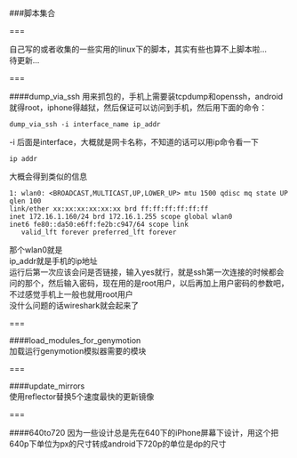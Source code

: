###脚本集合   

===   

自己写的或者收集的一些实用的linux下的脚本，其实有些也算不上脚本啦...    
待更新...    

===   

####dump\_via\_ssh
用来抓包的，手机上需要装tcpdump和openssh，android就得root，iphone得越狱，然后保证可以访问到手机，然后用下面的命令：    

    dump_via_ssh -i interface_name ip_addr    
    
-i 后面是interface，大概就是网卡名称，不知道的话可以用ip命令看一下    
    
    ip addr
    
大概会得到类似的信息    

    1: wlan0: <BROADCAST,MULTICAST,UP,LOWER_UP> mtu 1500 qdisc mq state UP qlen 100
    link/ether xx:xx:xx:xx:xx:xx brd ff:ff:ff:ff:ff:ff
    inet 172.16.1.160/24 brd 172.16.1.255 scope global wlan0
    inet6 fe80::da50:e6ff:fe2b:c947/64 scope link 
       valid_lft forever preferred_lft forever

那个wlan0就是    
ip_addr就是手机的ip地址    
运行后第一次应该会问是否链接，输入yes就行，就是ssh第一次连接的时候都会问的那个，然后输入密码，现在用的是root用户，以后再加上用户密码的参数吧，不过感觉手机上一般也就用root用户    
没什么问题的话wireshark就会起来了    

===   

####load\_modules\_for\_genymotion   
加载运行genymotion模拟器需要的模块   

===

####update\_mirrors   
使用reflector替换5个速度最快的更新镜像   

===

####640to720
因为一些设计总是先在640下的iPhone屏幕下设计，用这个把640p下单位为px的尺寸转成android下720p的单位是dp的尺寸   

